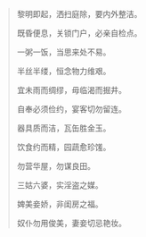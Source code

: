 > 黎明即起，洒扫庭除，要内外整洁。
> 
> 既昏便息，关锁门户，必亲自检点。
> 
> 一粥一饭，当思来处不易。
> 
> 半丝半缕，恒念物力维艰。
>
> 宜未雨而绸缪，毋临渴而掘井。
> 
> 自奉必须俭约，宴客切勿留连。
> 
> 器具质而洁，瓦缶胜金玉。
> 
> 饮食约而精，园蔬愈珍馐。
> 
> 勿营华屋，勿谋良田。
> 
> 三姑六婆，实淫盗之媒。
> 
> 婢美妾娇，非闺房之福。
> 
> 奴仆勿用俊美，妻妾切忌艳妆。




